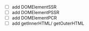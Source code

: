 - [ ] add DOMElementSSR
- [ ] add DOMElementPSSR
- [ ] add DOMElementPCR
- [ ] add getInnerHTML/ getOuterHTML